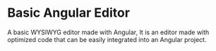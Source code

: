 # Basic Angular Editor

A basic WYSIWYG editor made with Angular, It is an editor made with optimized code that can be easily integrated into an Angular project.

